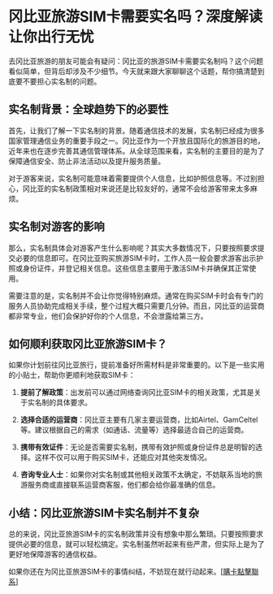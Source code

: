 # 冈比亚旅游SIM卡需要实名吗？深度解读让你出行无忧

去冈比亚旅游的朋友可能会有疑问：冈比亚的旅游SIM卡需要实名制吗？这个问题看似简单，但背后却涉及不少细节。今天就来跟大家聊聊这个话题，帮你搞清楚到底要不要担心实名制的问题。

## 实名制背景：全球趋势下的必要性

首先，让我们了解一下实名制的背景。随着通信技术的发展，实名制已经成为很多国家管理通信业务的重要手段之一。冈比亚作为一个开放且国际化的旅游目的地，近年来也在逐步完善其通信管理体系。从全球范围来看，实名制的主要目的是为了保障通信安全、防止非法活动以及提升服务质量。

对于游客来说，实名制可能意味着需要提供个人信息，比如护照信息等。不过别担心，冈比亚的实名制政策相对来说还是比较友好的，通常不会给游客带来太多麻烦。

## 实名制对游客的影响

那么，实名制具体会对游客产生什么影响呢？其实大多数情况下，只要按照要求提交必要的信息即可。在冈比亚购买旅游SIM卡时，工作人员一般会要求游客出示护照或身份证件，并登记相关信息。这些信息主要用于激活SIM卡并确保其正常使用。

需要注意的是，实名制并不会让你觉得特别麻烦。通常在购买SIM卡时会有专门的服务人员协助完成相关手续，整个过程大概只需要几分钟。而且，冈比亚的运营商都非常专业，他们会保护好你的个人信息，不会泄露给第三方。

## 如何顺利获取冈比亚旅游SIM卡？

如果你计划前往冈比亚旅行，提前准备好所需材料是非常重要的。以下是一些实用的小贴士，帮助你更顺利地获取SIM卡：

1. **提前了解政策**：出发前可以通过网络查询冈比亚SIM卡的相关政策，尤其是关于实名制的具体要求。
   
2. **选择合适的运营商**：冈比亚主要有几家主要运营商，比如Airtel、GamCeltel等。建议根据自己的需求（如通话、流量等）选择最适合自己的运营商。

3. **携带有效证件**：无论是否需要实名制，携带有效护照或身份证件总是明智的选择。这样不仅可以用于购买SIM卡，还能应对其他突发情况。

4. **咨询专业人士**：如果你对实名制或其他相关政策不太确定，不妨联系当地的旅游服务商或直接联系运营商客服，他们都会给你最准确的信息。

## 小结：冈比亚旅游SIM卡实名制并不复杂

总的来说，冈比亚旅游SIM卡的实名制政策并没有想象中那么繁琐。只要按照要求提供必要的信息，就可以轻松搞定。实名制虽然听起来有些严肃，但实际上是为了更好地保障游客的通信权益。

如果你还在为冈比亚旅游SIM卡的事情纠结，不妨现在就行动起来。[[購卡點擊聯系](https://t.me/s/esim1088)]